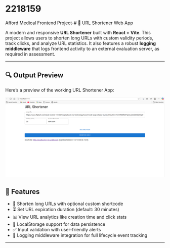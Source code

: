 # 2218159
Afford Medical Frontend Project-# 🔗 URL Shortener Web App

A modern and responsive **URL Shortener** built with **React + Vite**. This project allows users to shorten long URLs with custom validity periods, track clicks, and analyze URL statistics. It also features a robust **logging middleware** that logs frontend activity to an external evaluation server, as required in assessment.

---

## 🔍 Output Preview

Here’s a preview of the working URL Shortener App:

![App Output](./frontend/images/output.png)


## 🧠 Features

- 🔗 Shorten long URLs with optional custom shortcode
- ⏳ Set URL expiration duration (default: 30 minutes)
- 📊 View URL analytics like creation time and click stats
- 💾 LocalStorage support for data persistence
- ✅ Input validation with user-friendly alerts
- 🧩 Logging middleware integration for full lifecycle event tracking

---


